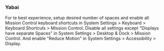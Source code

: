 ### Yabai

For te best experience, setup desired number of spaces and enable all Mission Control keyboard shortcuts in System Settings > Keyboard > Keyboard Shortcuts > Mission Control.
Disable all settings except "Displays have separate Spaces" in System Settings > Desktop & Dock > Mission Control. And enable "Reduce Motion" in System Settings > Accessibility > Display.
